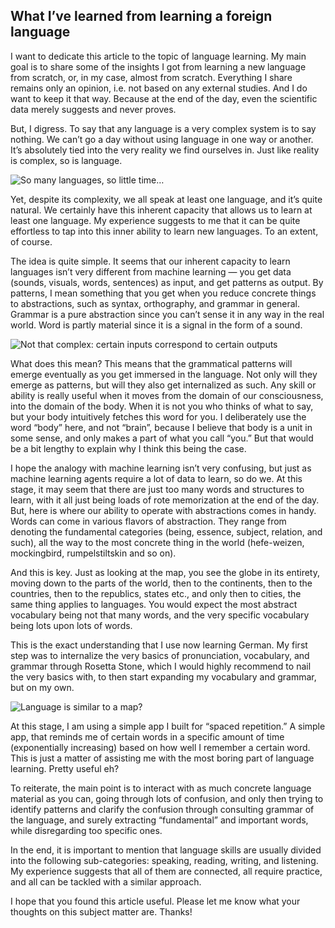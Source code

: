 ## What I’ve learned from learning a foreign language

I want to dedicate this article to the topic of language learning. My main goal is to share some of the insights I got from learning a new language from scratch, or, in my case, almost from scratch. Everything I share remains only an opinion, i.e. not based on any external studies. And I do want to keep it that way. Because at the end of the day, even the scientific data merely suggests and never proves.

But, I digress. To say that any language is a very complex system is to say nothing. We can’t go a day without using language in one way or another. It’s absolutely tied into the very reality we find ourselves in. Just like reality is complex, so is language.

![So many languages, so little time…](https://cdn-images-1.medium.com/max/2000/0*UkifNlEoWtwXKTXA.png)

Yet, despite its complexity, we all speak at least one language, and it’s quite natural. We certainly have this inherent capacity that allows us to learn at least one language. My experience suggests to me that it can be quite effortless to tap into this inner ability to learn new languages. To an extent, of course.

The idea is quite simple. It seems that our inherent capacity to learn languages isn’t very different from machine learning — you get data (sounds, visuals, words, sentences) as input, and get patterns as output. By patterns, I mean something that you get when you reduce concrete things to abstractions, such as syntax, orthography, and grammar in general. Grammar is a pure abstraction since you can’t sense it in any way in the real world. Word is partly material since it is a signal in the form of a sound.

![Not that complex: certain inputs correspond to certain outputs](https://cdn-images-1.medium.com/max/2500/0*qXw6bqjBqhhOZKoX.png)

What does this mean? This means that the grammatical patterns will emerge eventually as you get immersed in the language. Not only will they emerge as patterns, but will they also get internalized as such. Any skill or ability is really useful when it moves from the domain of our consciousness, into the domain of the body. When it is not you who thinks of what to say, but your body intuitively fetches this word for you. I deliberately use the word “body” here, and not “brain”, because I believe that body is a unit in some sense, and only makes a part of what you call “you.” But that would be a bit lengthy to explain why I think this being the case.

I hope the analogy with machine learning isn’t very confusing, but just as machine learning agents require a lot of data to learn, so do we. At this stage, it may seem that there are just too many words and structures to learn, with it all just being loads of rote memorization at the end of the day. But, here is where our ability to operate with abstractions comes in handy. Words can come in various flavors of abstraction. They range from denoting the fundamental categories (being, essence, subject, relation, and such), all the way to the most concrete thing in the world (hefe-weizen, mockingbird, rumpelstiltskin and so on).

And this is key. Just as looking at the map, you see the globe in its entirety, moving down to the parts of the world, then to the continents, then to the countries, then to the republics, states etc., and only then to cities, the same thing applies to languages. You would expect the most abstract vocabulary being not that many words, and the very specific vocabulary being lots upon lots of words.

This is the exact understanding that I use now learning German. My first step was to internalize the very basics of pronunciation, vocabulary, and grammar through Rosetta Stone, which I would highly recommend to nail the very basics with, to then start expanding my vocabulary and grammar, but on my own.

![Language is similar to a map?](https://cdn-images-1.medium.com/max/2000/0*LwsnqBKmGIoktHrM.jpg)

At this stage, I am using a simple app I built for “spaced repetition.” A simple app, that reminds me of certain words in a specific amount of time (exponentially increasing) based on how well I remember a certain word. This is just a matter of assisting me with the most boring part of language learning. Pretty useful eh?

To reiterate, the main point is to interact with as much concrete language material as you can, going through lots of confusion, and only then trying to identify patterns and clarify the confusion through consulting grammar of the language, and surely extracting “fundamental” and important words, while disregarding too specific ones.

In the end, it is important to mention that language skills are usually divided into the following sub-categories: speaking, reading, writing, and listening. My experience suggests that all of them are connected, all require practice, and all can be tackled with a similar approach.

I hope that you found this article useful. Please let me know what your thoughts on this subject matter are. Thanks!
